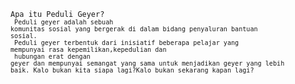 <code>Apa itu Peduli Geyer?<code><br>
Peduli geyer adalah sebuah komunitas sosial yang bergerak di dalam bidang penyaluran bantuan sosial. <br>
Peduli geyer terbentuk dari inisiatif beberapa pelajar yang mempunyai rasa kepemilikan,kepedulian dan <br>
hubungan erat dengan geyer dan mempunyai semangat yang sama untuk menjadikan geyer yang lebih baik.
Kalo bukan kita siapa lagi?Kalo bukan sekarang kapan lagi?
